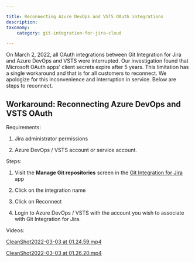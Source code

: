 ```yaml
---

title: Reconnecting Azure DevOps and VSTS OAuth integrations
description:
taxonomy:
    category: git-integration-for-jira-cloud

---
```

On March 2, 2022, all OAuth integrations between Git Integration for Jira and Azure DevOps and VSTS were interrupted. Our investigation found that Microsoft OAuth apps' client secrets expire after 5 years. This limitation has a single workaround and that is for all customers to reconnect. We apologize for this inconvenience and interruption in service. Below are steps to reconnect.

## Workaround: Reconnecting Azure DevOps and VSTS OAuth

Requirements:

1.  Jira administrator permissions

2.  Azure DevOps / VSTS account or service account.


Steps:

1.  Visit the **Manage Git repositories** screen in the [Git Integration for Jira](https://marketplace.atlassian.com/apps/4984/git-integration-for-jira?hosting=cloud&tab=overview) app

2.  Click on the integration name

3.  Click on Reconnect

4.  Login to Azure DevOps / VSTS with the account you wish to associate with Git Integration for Jira.


Videos:

[CleanShot2022-03-03 at 01.24.59.mp4](https://bigbrassband.atlassian.net/wiki/download/attachments/2079686657/CleanShot2022-03-03%20at%2001.24.59.mp4?version=1&modificationDate=1646288892990&cacheVersion=1&api=v2&width=210)

[CleanShot2022-03-03 at 01.26.20.mp4](https://bigbrassband.atlassian.net/wiki/download/attachments/2079686657/CleanShot2022-03-03%20at%2001.26.20.mp4?version=1&modificationDate=1646288879632&cacheVersion=1&api=v2&width=210)